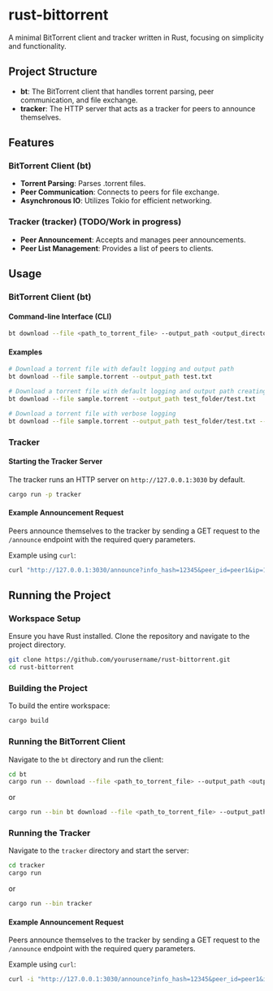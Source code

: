# rust-bittorrent

A minimal BitTorrent client and tracker written in Rust, focusing on simplicity and functionality.

## Project Structure

- **bt**: The BitTorrent client that handles torrent parsing, peer communication, and file exchange.
- **tracker**: The HTTP server that acts as a tracker for peers to announce themselves.

## Features

### BitTorrent Client (bt)

- **Torrent Parsing**: Parses .torrent files.
- **Peer Communication**: Connects to peers for file exchange.
- **Asynchronous IO**: Utilizes Tokio for efficient networking.

### Tracker (tracker) (TODO/Work in progress)

- **Peer Announcement**: Accepts and manages peer announcements.
- **Peer List Management**: Provides a list of peers to clients.

## Usage

### BitTorrent Client (bt)

#### Command-line Interface (CLI)

```sh
bt download --file <path_to_torrent_file> --output_path <output_directory> [--verbose]
```

#### Examples

```sh
# Download a torrent file with default logging and output path
bt download --file sample.torrent --output_path test.txt

# Download a torrent file with default logging and output path creating a folder
bt download --file sample.torrent --output_path test_folder/test.txt

# Download a torrent file with verbose logging
bt download --file sample.torrent --output_path test_folder/test.txt --verbose
```

### Tracker

#### Starting the Tracker Server

The tracker runs an HTTP server on `http://127.0.0.1:3030` by default.

```sh
cargo run -p tracker
```

#### Example Announcement Request

Peers announce themselves to the tracker by sending a GET request to the `/announce` endpoint with the required query parameters.

Example using `curl`:

```sh
curl "http://127.0.0.1:3030/announce?info_hash=12345&peer_id=peer1&ip=192.168.1.2&port=6881"
```

## Running the Project

### Workspace Setup

Ensure you have Rust installed. Clone the repository and navigate to the project directory.

```sh
git clone https://github.com/yourusername/rust-bittorrent.git
cd rust-bittorrent
```

### Building the Project

To build the entire workspace:

```sh
cargo build
```

### Running the BitTorrent Client

Navigate to the `bt` directory and run the client:

```sh
cd bt
cargo run -- download --file <path_to_torrent_file> --output_path <output_directory> [--verbose]
```

or

```sh
cargo run --bin bt download --file <path_to_torrent_file> --output_path <output_directory> [--verbose]
```

### Running the Tracker

Navigate to the `tracker` directory and start the server:

```sh
cd tracker
cargo run
```

or

```sh
cargo run --bin tracker
```

#### Example Announcement Request

Peers announce themselves to the tracker by sending a GET request to the `/announce` endpoint with the required query parameters.

Example using `curl`:

```sh
curl -i "http://127.0.0.1:3030/announce?info_hash=12345&peer_id=peer1&ip=192.168.1.2&port=6881"
```